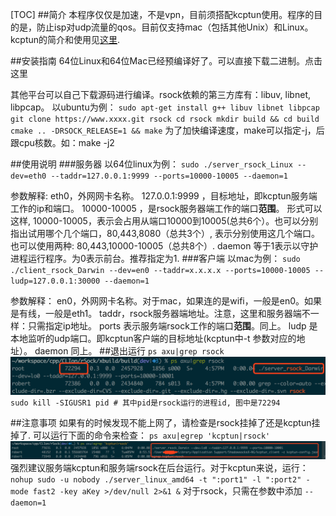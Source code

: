 [TOC]
##简介
本程序仅仅是加速，不是vpn，目前须搭配kcptun使用。程序的目的是，防止isp对udp流量的qos。目前仅支持mac（包括其他Unix）和Linux。kcptun的简介和使用见[这里](https://github.com/xtaci/kcptun).

##安装指南
64位Linux和64位Mac已经预编译好了。可以直接下载二进制。点击这里

其他平台可以自己下载源码进行编译。rsock依赖的第三方库有：libuv, libnet, libpcap。
以ubuntu为例：
`sudo apt-get install g++ libuv libnet libpcap
git clone https://www.xxxx.git rsock
cd rsock
mkdir build && cd build
cmake .. -DRSOCK_RELEASE=1 && make`
为了加快编译速度，make可以指定-j，后跟cpu核数。如：make -j2

##使用说明
###服务器
以64位linux为例：
`sudo ./server_rsock_Linux --dev=eth0 --taddr=127.0.0.1:9999 --ports=10000-10005 --daemon=1`

参数解释:
eth0，外网网卡名称。
127.0.0.1:9999 ，目标地址，即kcptun服务端工作的ip和端口。
10000-10005 ，是rsock服务器端工作的端口**范围**。 形式可以这样, 10000-10005，表示会占用从端口10000到10005(总共6个）。也可以分别指出试用哪个几个端口，80,443,8080（总共3个）, 表示分别使用这几个端口。也可以使用两种: 80,443,10000-10005（总共8个）.
daemon 等于1表示以守护进程运行程序。为0表示前台。推荐指定为1.
###客户端
以mac为例：
`sudo ./client_rsock_Darwin --dev=en0 --taddr=x.x.x.x --ports=10000-10005 --ludp=127.0.0.1:30000 --daemon=1`

参数解释：
en0，外网网卡名称。对于mac，如果连的是wifi，一般是en0。如果是有线，一般是eth1。
taddr，rsock服务器端地址。注意，这里和服务器端不一样：只需指定ip地址。
ports 表示服务端rsock工作的端口**范围**。同上。
ludp 是本地监听的udp端口。即kcptun客户端的目标地址(kcptun中-t 参数对应的地址）。
daemon 同上。
##退出运行
`ps axu|grep rsock`
![](img/pid.png)
`sudo kill -SIGUSR1 pid # 其中pid是rsock运行的进程id, 图中是72294`

##注意事项
如果有的时候发现不能上网了，请检查是rsock挂掉了还是kcptun挂掉了.
可以运行下面的命令来检查：
`ps axu|egrep 'kcptun|rsock'`
![](img/running.png)
强烈建议服务端kcptun和服务端rsock在后台运行。对于kcptun来说，运行：`nohup sudo -u nobody ./server_linux_amd64 -t ":port1" -l ":port2" -mode fast2 -key aKey >/dev/null 2>&1 &`
对于rsock，只需在参数中添加 `--daemon=1`

